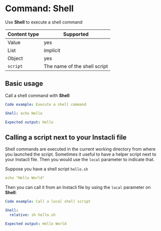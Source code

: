 # Command: Shell

Use **Shell** to execute a shell command

| Content type | Supported                    |
|--------------|------------------------------|
| Value        | yes                          |
| List         | implicit                     |
| Object       | yes                          |
| `script`     | The name of the shell script |

## Basic usage

Call a shell command with **Shell**

```yaml
Code example: Execute a shell command

Shell: echo Hello

Expected output: Hello
```

## Calling a script next to your Instacli file

Shell commands are executed in the current working directory from where you launched the script. Sometimes it useful to
have a helper script next to your Instacli file. Then you would use the `local` parameter to indicate that.

Suppose you have a shell script `hello.sh`

```yaml file:hello.sh
echo "Hello World"
```

Then you can call it from an Instacli file by using the `local` parameter on **Shell**:

```yaml
Code example: Call a local shell script

Shell:
  relative: sh hello.sh

Expected output: Hello World
```

